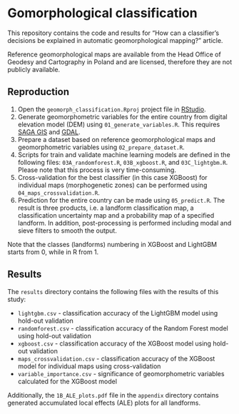 # Gomorphological classification

This repository contains the code and results for “How can a classifier’s decisions be explained in automatic geomorphological mapping?” article.

Reference geomorphological maps are available from the Head Office of Geodesy and Cartography in Poland and are licensed, therefore they are not publicly available.

## Reproduction

1. Open the `geomorph_classification.Rproj` project file in [RStudio](https://rstudio.com/).
2. Generate geomorphometric variables for the entire country from digital elevation model (DEM) using `01_generate_variables.R`. This requires [SAGA GIS](https://saga-gis.sourceforge.io/en/index.html) and [GDAL](https://gdal.org/).
3. Prepare a dataset based on reference geomorphological maps and geomorphometric variables using `02_prepare_dataset.R`.
4. Scripts for train and validate machine learning models are defined in the following files: `03A_randomforest.R`, `03B_xgboost.R`, and `03C_lightgbm.R`. Please note that this process is very time-consuming.
5. Cross-validation for the best classifier (in this case XGBoost) for individual maps (morphogenetic zones) can be performed using `04_maps_crossvalidation.R`.
6. Prediction for the entire country can be made using `05_predict.R`. The result is three products, i.e. a landform classification map, a classification uncertainty map and a probability map of a specified landform. In addition, post-processing is performed including modal and sieve filters to smooth the output.

Note that the classes (landforms) numbering in XGBoost and LightGBM starts from 0, while in R from 1.

## Results

The `results` directory contains the following files with the results of this study:

- `lightgbm.csv` - classification accuracy of the LightGBM model using hold-out validation
- `randomforest.csv` - classification accuracy of the Random Forest model using hold-out validation
- `xgboost.csv` - classification accuracy of the XGBoost model using hold-out validation
- `maps_crossvalidation.csv` - classification accuracy of the XGBoost model for individual maps using cross-validation
- `variable_importance.csv` - significance of geomorphometric variables calculated for the XGBoost model

Additionally, the `1B_ALE_plots.pdf` file in the `appendix` directory contains generated accumulated local effects (ALE) plots for all landforms.
